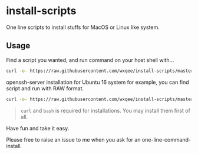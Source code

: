# install-scripts

One line scripts to install stuffs for MacOS or Linux like system.

## Usage

Find a script you wanted, and run command on your host shell with...

```bash
curl -o- https://raw.githubusercontent.com/wxqee/install-scripts/master/install/openssh-server/openssh-server.ubuntu16.sh | bash
```

openssh-server installation for Ubuntu 16 system for example, you can find script and run with RAW format.

```bash
curl -o- https://raw.githubusercontent.com/wxqee/install-scripts/master/install/openssh-server/openssh-server.ubuntu16.sh | bash
```

> `curl` and `bash` is required for installations. You may install them first of all.

Have fun and take it easy.

Please free to raise an issue to me when you ask for an one-line-command-install.

